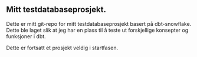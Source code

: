 ## Mitt testdatabaseprosjekt.
Dette er mitt git-repo for mitt testdatabaseprosjekt basert på dbt-snowflake. Dette ble laget slik at jeg har en plass til å teste ut forskjellige konsepter og funksjoner i dbt.

Dette er fortsatt et prosjekt veldig i startfasen.





